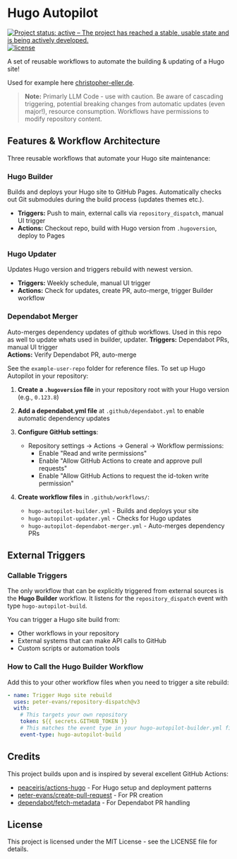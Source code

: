 # Hugo Autopilot

[![Project status: active – The project has reached a stable, usable state and is being actively developed.](https://www.repostatus.org/badges/latest/active.svg)](https://www.repostatus.org/#active)
[![license](https://img.shields.io/github/license/chriopter/hugo-autopilot.svg)](https://github.com/chriopter/hugo-autopilot/blob/main/LICENSE)

A set of reusable workflows to automate the building & updating of a Hugo site!

Used for example here [christopher-eller.de](https://github.com/chriopter/christopher-eller.de).

> **Note:** Primarly LLM Code - use with caution. Be aware of cascading triggering, potential breaking changes from automatic updates (even major!), resource consumption. Workflows have permissions to modify repository content.


## Features & Workflow Architecture

Three reusable workflows that automate your Hugo site maintenance:

### Hugo Builder
Builds and deploys your Hugo site to GitHub Pages. Automatically checks out Git submodules during the build process (updates themes etc.).
- **Triggers:** Push to main, external calls via `repository_dispatch`, manual UI trigger  
- **Actions:** Checkout repo, build with Hugo version from `.hugoversion`, deploy to Pages

### Hugo Updater
Updates Hugo version and triggers rebuild with newest version.
- **Triggers:** Weekly schedule, manual UI trigger  
- **Actions:** Check for updates, create PR, auto-merge, trigger Builder workflow

### Dependabot Merger
Auto-merges dependency updates of github workflows. Used in this repo as well to update whats used in builder, updater.
**Triggers:** Dependabot PRs, manual UI trigger  
**Actions:** Verify Dependabot PR, auto-merge


See the `example-user-repo` folder for reference files. To set up Hugo Autopilot in your repository:

1. **Create a `.hugoversion` file** in your repository root with your Hugo version (e.g., `0.123.8`)

2. **Add a dependabot.yml file** at `.github/dependabot.yml` to enable automatic dependency updates

3. **Configure GitHub settings**:
   - Repository settings → Actions → General → Workflow permissions:
     - Enable "Read and write permissions"
     - Enable "Allow GitHub Actions to create and approve pull requests"
     - Enable "Allow GitHub Actions to request the id-token write permission"

4. **Create workflow files** in `.github/workflows/`:
   - `hugo-autopilot-builder.yml` - Builds and deploys your site
   - `hugo-autopilot-updater.yml` - Checks for Hugo updates
   - `hugo-autopilot-dependabot-merger.yml` - Auto-merges dependency PRs



## External Triggers

### Callable Triggers

The only workflow that can be explicitly triggered from external sources is the **Hugo Builder** workflow. It listens for the `repository_dispatch` event with type `hugo-autopilot-build`.

You can trigger a Hugo site build from:
- Other workflows in your repository
- External systems that can make API calls to GitHub
- Custom scripts or automation tools

### How to Call the Hugo Builder Workflow

Add this to your other workflow files when you need to trigger a site rebuild:

```yaml
- name: Trigger Hugo site rebuild
  uses: peter-evans/repository-dispatch@v3
  with:
    # This targets your own repository
    token: ${{ secrets.GITHUB_TOKEN }}
    # This matches the event type in your hugo-autopilot-builder.yml file
    event-type: hugo-autopilot-build
```



## Credits

This project builds upon and is inspired by several excellent GitHub Actions:

- [peaceiris/actions-hugo](https://github.com/peaceiris/actions-hugo) - For Hugo setup and deployment patterns
- [peter-evans/create-pull-request](https://github.com/peter-evans/create-pull-request) - For PR creation
- [dependabot/fetch-metadata](https://github.com/dependabot/fetch-metadata) - For Dependabot PR handling

## License

This project is licensed under the MIT License - see the LICENSE file for details.
